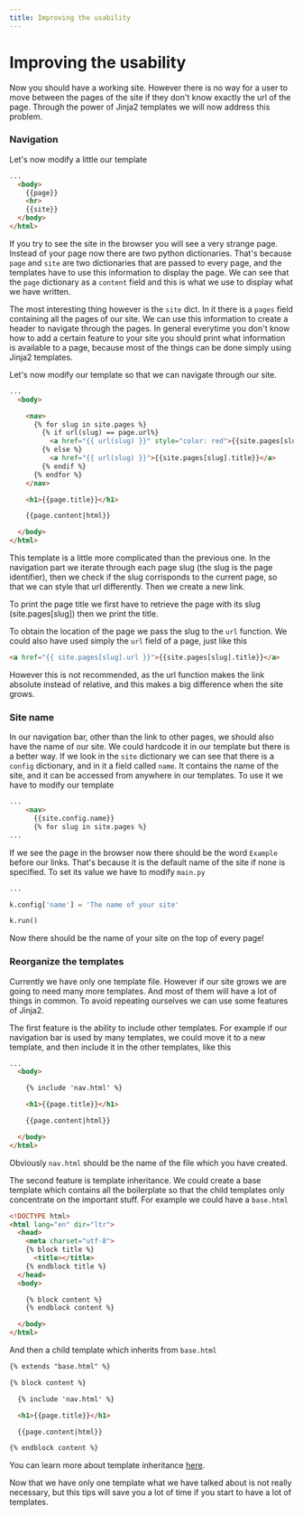 ```yaml
---
title: Improving the usability
---
```

# Improving the usability

Now you should have a working site. However there is no way for a user to move between the pages of the site if they don't know exactly the url of the page. Through the power of Jinja2 templates we will now address this problem.

### Navigation

Let's now modify a little our template

```html
...
  <body>
    {{page}}
    <hr>
    {{site}}
  </body>
</html>
```

If you try to see the site in the browser you will see a very strange page. Instead of your page now there are two python dictionaries. That's because ``page`` and ``site`` are two dictionaries that are passed to every page, and the templates have to use this information to display the page. We can see that the ``page`` dictionary as a ``content`` field and this is what we use to display what we have written.

The most interesting thing however is the ``site`` dict. In it there is a ``pages`` field containing all the pages of our site. We can use this information to create a header to navigate through the pages. In general everytime you don't know how to add a certain feature to your site you should print what information is available to a page, because most of the things can be done simply using Jinja2 templates.

Let's now modify our template so that we can navigate through our site.

```html
...
  <body>

    <nav>
      {% for slug in site.pages %}
        {% if url(slug) == page.url%}
          <a href="{{ url(slug) }}" style="color: red">{{site.pages[slug].title}}</a>
        {% else %}
          <a href="{{ url(slug) }}">{{site.pages[slug].title}}</a>
        {% endif %}
      {% endfor %}
    </nav>

    <h1>{{page.title}}</h1>

    {{page.content|html}}

  </body>
</html>
```

This template is a little more complicated than the previous one. In the navigation part we iterate through each page slug (the slug is the page identifier), then we check if the slug corrisponds to the current page, so that we can style that url differently. Then we create a new link.

To print the page title we first have to retrieve the page with its slug (site.pages[slug]) then we print the title.

To obtain the location of the page we pass the slug to the ``url`` function. We could also have used simply the ``url`` field of a page, just like this

```html
<a href="{{ site.pages[slug].url }}">{{site.pages[slug].title}}</a>
```

However this is not recommended, as the url function makes the link absolute instead of relative, and this makes a big difference when the site grows.

### Site name

In our navigation bar, other than the link to other pages, we should also have the name of our site. We could hardcode it in our template but there is a better way. If we look in the ``site`` dictionary we can see that there is a ``config`` dictionary, and in it a field called ``name``. It contains the name of the site, and it can be accessed from anywhere in our templates. To use it we have to modify our template

```html
...
    <nav>
      {{site.config.name}}
      {% for slug in site.pages %}
...
```

If we see the page in the browser now there should be the word ``Example`` before our links. That's because it is the default name of the site if none is specified. To set its value we have to modify ``main.py``

```python
...

k.config['name'] = 'The name of your site'

k.run()

```

Now there should be the name of your site on the top of every page!

### Reorganize the templates

Currently we have only one template file. However if our site grows we are going to need many more templates. And most of them will have a lot of things in common. To avoid repeating ourselves we can use some features of Jinja2.

The first feature is the ability to include other templates. For example if our navigation bar is used by many templates, we could move it to a new template, and then include it in the other templates, like this

```html
...
  <body>

    {% include 'nav.html' %}

    <h1>{{page.title}}</h1>

    {{page.content|html}}

  </body>
</html>
```

Obviously ``nav.html`` should be the name of the file which you have created.

The second feature is template inheritance. We could create a base template which contains all the boilerplate so that the child templates only concentrate on the important stuff. For example we could have a ``base.html``

```html
<!DOCTYPE html>
<html lang="en" dir="ltr">
  <head>
    <meta charset="utf-8">
    {% block title %}
      <title></title>
    {% endblock title %}
  </head>
  <body>

    {% block content %}
    {% endblock content %}

  </body>
</html>
```

And then a child template which inherits from ``base.html``

```html
{% extends "base.html" %}

{% block content %}

  {% include 'nav.html' %}

  <h1>{{page.title}}</h1>

  {{page.content|html}}

{% endblock content %}
```

You can learn more about template inheritance [here](https://jinja.palletsprojects.com/en/3.0.x/templates/#template-inheritance).

Now that we have only one template what we have talked about is not really necessary, but this tips will save you a lot of time if you start to have a lot of templates.
